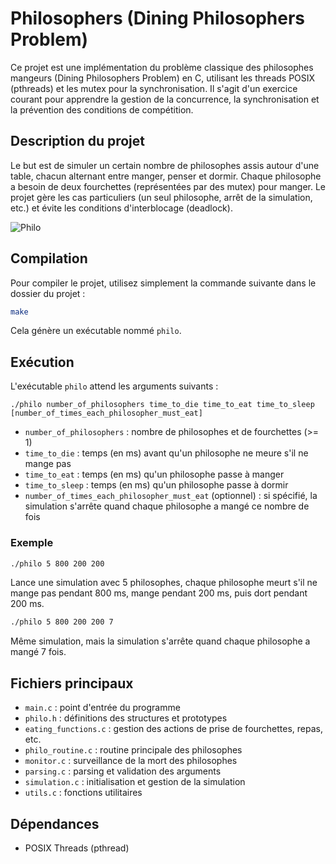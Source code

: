 # Philosophers (Dining Philosophers Problem)

Ce projet est une implémentation du problème classique des philosophes mangeurs (Dining Philosophers Problem) en C, utilisant les threads POSIX (pthreads) et les mutex pour la synchronisation. Il s'agit d'un exercice courant pour apprendre la gestion de la concurrence, la synchronisation et la prévention des conditions de compétition.

## Description du projet

Le but est de simuler un certain nombre de philosophes assis autour d'une table, chacun alternant entre manger, penser et dormir. Chaque philosophe a besoin de deux fourchettes (représentées par des mutex) pour manger. Le projet gère les cas particuliers (un seul philosophe, arrêt de la simulation, etc.) et évite les conditions d'interblocage (deadlock).

![Philo](https://github.com/user-attachments/assets/10064efc-8b7a-4acf-b241-68d6bcb88834)

## Compilation

Pour compiler le projet, utilisez simplement la commande suivante dans le dossier du projet :

```sh
make
```

Cela génère un exécutable nommé `philo`.

## Exécution

L'exécutable `philo` attend les arguments suivants :

```
./philo number_of_philosophers time_to_die time_to_eat time_to_sleep [number_of_times_each_philosopher_must_eat]
```

- `number_of_philosophers` : nombre de philosophes et de fourchettes (>= 1)
- `time_to_die` : temps (en ms) avant qu'un philosophe ne meure s'il ne mange pas
- `time_to_eat` : temps (en ms) qu'un philosophe passe à manger
- `time_to_sleep` : temps (en ms) qu'un philosophe passe à dormir
- `number_of_times_each_philosopher_must_eat` (optionnel) : si spécifié, la simulation s'arrête quand chaque philosophe a mangé ce nombre de fois

### Exemple

```sh
./philo 5 800 200 200
```

Lance une simulation avec 5 philosophes, chaque philosophe meurt s'il ne mange pas pendant 800 ms, mange pendant 200 ms, puis dort pendant 200 ms.

```sh
./philo 5 800 200 200 7
```

Même simulation, mais la simulation s'arrête quand chaque philosophe a mangé 7 fois.

## Fichiers principaux

- `main.c` : point d'entrée du programme
- `philo.h` : définitions des structures et prototypes
- `eating_functions.c` : gestion des actions de prise de fourchettes, repas, etc.
- `philo_routine.c` : routine principale des philosophes
- `monitor.c` : surveillance de la mort des philosophes
- `parsing.c` : parsing et validation des arguments
- `simulation.c` : initialisation et gestion de la simulation
- `utils.c` : fonctions utilitaires

## Dépendances

- POSIX Threads (pthread)

